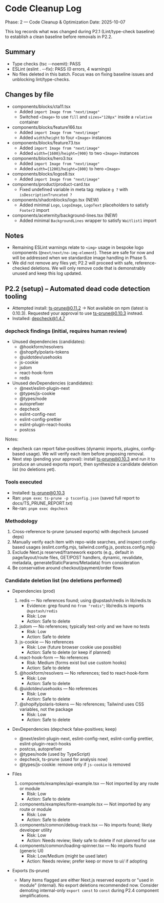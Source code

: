 # Code Cleanup Log

Phase: 2 — Code Cleanup & Optimization
Date: 2025-10-07

This log records what was changed during P2.1 (Lint/type-check baseline) to establish a clean baseline before removals in P2.2.

## Summary
- Type checks (tsc --noemit): PASS
- ESLint (eslint . --fix): PASS (0 errors, 4 warnings)
- No files deleted in this batch. Focus was on fixing baseline issues and unblocking lint/type-checks.

## Changes by file
- components/blocks/cta11.tsx
  - Added `import Image from "next/image"`
  - Switched `<Image>` to use `fill` and `sizes="128px"` inside a `relative` container
- components/blocks/feature166.tsx
  - Added `import Image from "next/image"`
  - Added `width`/`height` to four `<Image>` instances
- components/blocks/feature73.tsx
  - Added `import Image from "next/image"`
  - Added `width={1600}`/`height={900}` to two `<Image>` instances
- components/blocks/hero3.tsx
  - Added `import Image from "next/image"`
  - Added `width={1200}`/`height={800}` to hero `<Image>`
- components/blocks/logos8.tsx
  - Added `import Image from "next/image"`
- components/product/product-card.tsx
  - Fixed undefined variable in meta tag: replace `g ?` with `isDescriptionTruncated ?`
- components/shadcnblocks/logo.tsx (NEW)
  - Added minimal `Logo`, `LogoImage`, `LogoText` placeholders to satisfy `Footer2` import
- components/aceternity/background-lines.tsx (NEW)
  - Added minimal `BackgroundLines` wrapper to satisfy `Waitlist1` import

## Notes
- Remaining ESLint warnings relate to `<img>` usage in bespoke logo components (`@next/next/no-img-element`). These are safe for now and will be addressed when we standardize image handling in Phase 5.
- We did not remove any files yet; P2.2 will proceed with safe, reference-checked deletions. We will only remove code that is demonstrably unused and keep this log updated.


## P2.2 (setup) – Automated dead code detection tooling
- Attempted install: ts-prune@0.11.2 → Not available on npm (latest is 0.10.3). Requested your approval to use ts-prune@0.10.3 instead.
- Installed: depcheck@1.4.7

### depcheck findings (initial, requires human review)
- Unused dependencies (candidates):
  - @hookform/resolvers
  - @shopify/polaris-tokens
  - @uidotdev/usehooks
  - js-cookie
  - jsdom
  - react-hook-form
  - redis
- Unused devDependencies (candidates):
  - @next/eslint-plugin-next
  - @types/js-cookie
  - @types/node
  - autoprefixer
  - depcheck
  - eslint-config-next
  - eslint-config-prettier
  - eslint-plugin-react-hooks
  - postcss

Notes:
- depcheck can report false-positives (dynamic imports, plugins, config-based usage). We will verify each item before proposing removal.
- Next step (pending your approval): install ts-prune@0.10.3 and run it to produce an unused exports report, then synthesize a candidate deletion list (no deletions yet).

### Tools executed
- Installed: ts-prune@0.10.3
- Ran: `pnpm exec ts-prune -p tsconfig.json` (saved full report to docs/TS_PRUNE_REPORT.txt)
- Re-ran: `pnpm exec depcheck`

### Methodology
1) Cross-reference ts-prune (unused exports) with depcheck (unused deps)
2) Manually verify each item with repo-wide searches, and inspect config-based usages (eslint.config.mjs, tailwind.config.js, postcss.config.mjs)
3) Exclude Next.js reserved/framework exports (e.g., default in page/layout/route files, GET/POST handlers, dynamic, revalidate, metadata, generateStaticParams/Metadata) from consideration
4) Be conservative around checkout/payment/order flows

### Candidate deletion list (no deletions performed)

- Dependencies (prod)
  1. redis — No references found; using @upstash/redis in lib/redis.ts
     - Evidence: grep found no `from "redis"`; lib/redis.ts imports `@upstash/redis`
     - Risk: Low
     - Action: Safe to delete
  2. jsdom — No references; typically test-only and we have no tests
     - Risk: Low
     - Action: Safe to delete
  3. js-cookie — No references
     - Risk: Low (future browser cookie use possible)
     - Action: Safe to delete (or keep if planned)
  4. react-hook-form — No references
     - Risk: Medium (forms exist but use custom hooks)
     - Action: Safe to delete
  5. @hookform/resolvers — No references; tied to react-hook-form
     - Risk: Low
     - Action: Safe to delete
  6. @uidotdev/usehooks — No references
     - Risk: Low
     - Action: Safe to delete
  7. @shopify/polaris-tokens — No references; Tailwind uses CSS variables, not the package
     - Risk: Low
     - Action: Safe to delete

- DevDependencies (depcheck false-positives; keep)
  - @next/eslint-plugin-next, eslint-config-next, eslint-config-prettier, eslint-plugin-react-hooks
  - postcss, autoprefixer
  - @types/node (used by TypeScript)
  - depcheck, ts-prune (used for analysis now)
  - @types/js-cookie: remove only if `js-cookie` is removed

- Files
  1. components/examples/api-example.tsx — Not imported by any route or module
     - Risk: Low
     - Action: Safe to delete
  2. components/examples/form-example.tsx — Not imported by any route or module
     - Risk: Low
     - Action: Safe to delete
  3. components/common/debug-track.tsx — No imports found; likely developer utility
     - Risk: Low
     - Action: Needs review; likely safe to delete if not planned for use
  4. components/common/loading-spinner.tsx — No imports found (generic UI)
     - Risk: Low/Medium (might be used later)
     - Action: Needs review; prefer keep or move to ui/ if adopting

- Exports (ts-prune)
  - Many items flagged are either Next.js reserved exports or "used in module" (internal). No export deletions recommended now. Consider demoting internal-only `export const` to `const` during P2.4 component simplifications.
